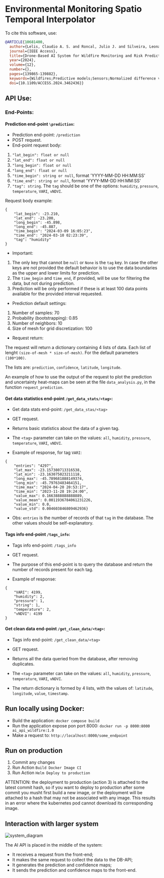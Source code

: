 # Environmental Monitoring Spatio Temporal Interpolator

To cite this software, use:

```bib
@ARTICLE{10681400,
  author={Lelis, Claudio A. S. and Roncal, Julio J. and Silveira, Leonardo and De Aquino, Roberto Douglas G. and Marcondes, Cesar A. C. and Marques, Johnny and Loubach, Denis S. and Verri, Filipe A. N. and Curtis, Vitor V. and De Souza, Diego G.},
  journal={IEEE Access},
  title={Drone-Based AI System for Wildfire Monitoring and Risk Prediction},
  year={2024},
  volume={12},
  number={},
  pages={139865-139882},
  keywords={Wildfires;Predictive models;Sensors;Normalized difference vegetation index;Measurement;Drones;Artificial intelligence;Environmental monitoring;Machine learning;Risk management;Spatiotemporal phenomena;Aerial drones;artificial intelligence;environmental monitoring;machine learning;risk assessment;spatiotemporal data;wildfire detection;wildfire risk estimation},
  doi={10.1109/ACCESS.2024.3462436}}
```

## API Use:

### End-Points:

#### Prediction end-point `\prediction`:

- Prediction end-point: `/prediction`
- POST request.
- End-point request body:

1. `"lat_begin": float or null`
2. `"lat_end": float or null`
3. `"long_begin": float or null`
4. `"long_end": float or null`
5. `"time_begin": string or null`, format 'YYYY-MM-DD HH:MM:SS'
6. `"time_end": string or null`, format 'YYYY-MM-DD HH:MM:SS'
7. `"tag": string`. The `tag` should be one of the options:
`humidity`, `pressure`, `temperature`, `VARI`, `vNDVI`.

Request body example:

```
{
    "lat_begin": -23.210,
    "lat_end": -23.200,
    "long_begin": -45.898,
    "long_end": -45.887,
    "time_begin": "2024-03-09 16:05:23",
    "time_end": "2024-03-10 02:23:39",
    "tag": "humidity"
}
```

- Important:

1. The only key that cannot be `null` or `None` is the `tag` key.
In case the other keys are not provided the default behavior is to use the data boundaries as the upper and lower limits for prediction.
2. The `time_begin` and `time_end`, if provided, will be use for filtering the data, but not during prediction.
3. Prediction will be only performed if these is at least 100 data points available for the provided interval requested.

- Prediction default settings:

1. Number of samples: 70
2. Probability (bootstrapping): 0.85
3. Number of neighbors: 10
4. Size of mesh for grid discretization: 100

- Request return:

The request will return a dictionary containing 4 lists of data.
Each list of lenght `(size-of-mesh * size-of-mesh)`. For the default parameters `(100*100)`.

The lists are: `prediction`, `confidence`, `latitude`, `longitude`.

An example of how to use the output of the request to plot the prediction and uncertainty heat-maps can be seen at the file `data_analysis.py`, in the function `request_prediction`.

#### Get data statistics end-point `/get_data_stats/<tag>`:

- Get data stats end-point: `/get_data_stas/<tag>`
- GET request.

- Returns basic statistics about the data of a given tag.

- The `<tag>` parameter can take on the values:
`all`, `humidity`, `pressure`, `temperature`, `VARI`, `vNDVI`.

- Example of response, for tag `VARI`:

```
{
    "entries": "4297",
    "lat_max": -23.157380713316538,
    "lat_min": -23.163075023211118,
    "long_max": -45.789681888149374,
    "long_min": -45.79763483464151,
    "time_max": "2024-04-20 20:53:17",
    "time_min": "2023-11-28 19:24:00",
    "value_max": 0.1663888888888889,
    "value_mean": 0.0011936784061231226,
    "value_min": 0.0,
    "value_std": 0.004603846809462936}
```

- Obs: `entries` is the number of records of that `tag` in the database. The other values should be self-explanatory.

#### Tags info end-point `/tags_info`:

- Tags info end-point: `/tags_info`
- GET request.

- The purpose of this end-point is to query the database and return the number of records present for each tag.

- Example of response:

```
{
    "VARI": 4199,
    "humidity": 2,
    "pressure": 1,
    "string": 1,
    "temperature": 2,
    "vNDVI": 4199
}
```

#### Get clean data end-point `/get_clean_data/<tag>`:

- Tags info end-point: `/get_clean_data/<tag>`
- GET request.

- Returns all the data queried from the database, after removing duplicates.

- The `<tag>` parameter can take on the values:
`all`, `humidity`, `pressure`, `temperature`, `VARI`, `vNDVI`.

- The return dictionary is formed by 4 lists, with the values of:
`latitude`, `longitude`, `value`, `timestamp`.

## Run locally using Docker:

- Build the application: `docker compose build`
- Run the application expose pon port 8000: `docker run -p 8000:8000 ai_api_wildfire:1.0`
- Make a request to: `http://localhost:8000/some_endpoint`

## Run on production

1. Commit any changes
2. Run Action `Build Docker Image CI`
3. Run Action `Helm Deploy to production`

ATTENTION: the deployment to production (action 3) is attached to the latest commit hash,
so if you want to deploy to production after some commit you musht first build a new image, or the deployment
will be attached to a hash that may not be associated with any image. This results in an error where the kubernetes pod cannot
download its corresponding image.

## Interaction with larger system

![system_diagram](system_diagram.png)

The AI API is placed in the middle of the system:

- It receives a request from the front-end;
- It makes the same request to collect the data to the DB-API;
- It generates the prediction and confidence maps;
- It sends the prediction and confidence maps to the front-end.
